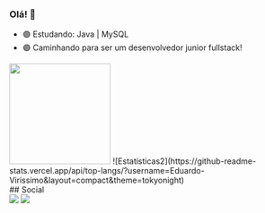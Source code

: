 ### Olá! 👻

- 🟣 Estudando: Java | MySQL
- 🟣 Caminhando para ser um desenvolvedor junior fullstack!

<div>
<img height="180" src="https://github-readme-stats.vercel.app/api?username=Eduardo-Virissimo&show_icons=true&theme=tokyonight">
![Estatísticas2](https://github-readme-stats.vercel.app/api/top-langs/?username=Eduardo-Virissimo&layout=compact&theme=tokyonight)
</div>
## Social

<div> 
   <a href = "mailto:eduardoteixeiravirissimo@gmail.com"><img src="https://img.shields.io/badge/-Gmail-%23333?style=for-the-badge&logo=gmail&logoColor=white" target="_blank"></a>
   <a href="https://www.linkedin.com/in/eduardo-teixeira-viríssimo-46471624b/" target="_blank"><img src="https://img.shields.io/badge/-LinkedIn-%230077B5?style=for-the-badge&logo=linkedin&logoColor=white" target="_blank"></a> 
</div>
